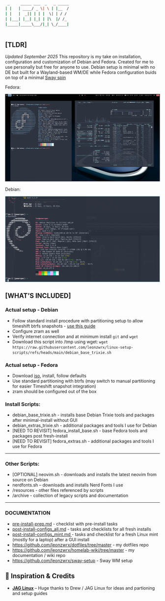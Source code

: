 ```bash
 _     _____ ___  _   _ _____
| |   | ____/ _ \| \ | |__  /
| |   |  _|| | | |  \| | / / 
| |___| |__| |_| | |\  |/ /_ 
|_____|_____\___/|_| \_/____|
                             
```                                                        
## [TLDR]
_Updated September 2025_
This repository is my take on installation, configuration and customization of Debian and Fedora. Created for me to use personally but free for anyone to use. Debian setup is minimal with no DE but built for a Wayland-based WM/DE while Fedora configuration buids on top of a minimal [Sway spin](https://fedoraproject.org/spins/sway)

Fedora:

![fedora42_sway.png](./assets/fedora42_sway.png)

Debian:

![debian13.png](./assets/debian13.png)

## [WHAT’S INCLUDED]

### Actual setup - Debian
- Follow standard install procedure with partitioning setup to allow timeshift btrfs snapshots - [use this guide](https://www.youtube.com/watch?v=_zC4S7TA1GI)
- Configure zram as well
- Verify internet connection and at minimum install `git` and `wget`
- Download this script into /tmp using wget:
`wget https://raw.githubusercontent.com/leonzwrx/linux-setup-scripts/refs/heads/main/debian_base_trixie.sh`
 
### Actual setup - Fedora
- Download [iso](https://fedoraproject.org/spins/sway/download), install, follow defaults
- Use standard partitioning with btrfs (may switch to manual partitioning for easier Timeshift snapshot integration)
- zram should be configured out of the box

### Install Scripts:

* debian_base_trixie.sh - installs base Debian Trixie tools and packages after minimal-install without GUI
* debian_extras_trixie.sh - additional packages and tools I use for Debian
* [NEED TO REVISIT] fedora_install_base.sh - base Fedora tools and packages post fresh-install
* [NEED TO REVISIT] fedora_extras.sh - additional packages and tools I use for Fedora
___

### Other Scripts:
* [OPTIONAL] neovim.sh - downloads and installs the latest neovim from source on Debian
* nerdfonts.sh – downloads and installs Nerd Fonts I use
* /resources - other files referenced by scripts
* /archive - collection of legacy scripts and documentation
 ___

### DOCUMENTATION
* [pre-install-prep.md](pre-install-prep.md) - checklist with pre-install tasks
* [post-install-configs_all.md](post-install-configs_all.md) - tasks and checklists for all fresh installs
* [post-install-configs_mint.md ](post-install-configs_mint.md)- tasks and checklist for a fresh Linux mint (mostly for a laptop) after a GUI install
* https://github.com/leonzwrx/dotfiles/tree/master - my dotfiles repo 
* https://github.com/leonzwrx/homelab-wiki/tree/master - my documentation / wiki repo
* https://github.com/leonzwrx/sway-setup - Sway WM setup

## 🙏 Inspiration & Credits

* **[JAG Linux](https://codeberg.org/justaguylinux)** – Huge thanks to Drew / JAG Linux for ideas and partioning and setup guides